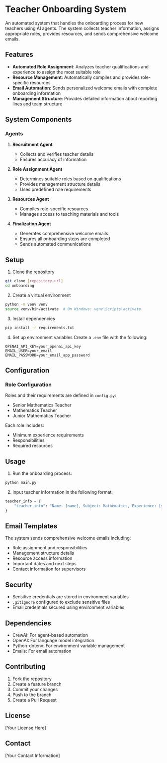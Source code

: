 # Teacher Onboarding System

An automated system that handles the onboarding process for new teachers using AI agents. The system collects teacher information, assigns appropriate roles, provides resources, and sends comprehensive welcome emails.

## Features

- **Automated Role Assignment**: Analyzes teacher qualifications and experience to assign the most suitable role
- **Resource Management**: Automatically compiles and provides role-specific resources
- **Email Automation**: Sends personalized welcome emails with complete onboarding information
- **Management Structure**: Provides detailed information about reporting lines and team structure

## System Components

### Agents

1. **Recruitment Agent**
   - Collects and verifies teacher details
   - Ensures accuracy of information

2. **Role Assignment Agent**
   - Determines suitable roles based on qualifications
   - Provides management structure details
   - Uses predefined role requirements

3. **Resources Agent**
   - Compiles role-specific resources
   - Manages access to teaching materials and tools

4. **Finalization Agent**
   - Generates comprehensive welcome emails
   - Ensures all onboarding steps are completed
   - Sends automated communications

## Setup

1. Clone the repository
```bash
git clone [repository-url]
cd onboarding
```

2. Create a virtual environment
```bash
python -m venv venv
source venv/bin/activate  # On Windows: venv\Scripts\activate
```

3. Install dependencies
```bash
pip install -r requirements.txt
```

4. Set up environment variables
Create a `.env` file with the following:
```plaintext
OPENAI_API_KEY=your_openai_api_key
EMAIL_USER=your_email
EMAIL_PASSWORD=your_email_app_password
```

## Configuration

### Role Configuration
Roles and their requirements are defined in `config.py`:
- Senior Mathematics Teacher
- Mathematics Teacher
- Junior Mathematics Teacher

Each role includes:
- Minimum experience requirements
- Responsibilities
- Required resources

## Usage

1. Run the onboarding process:
```bash
python main.py
```

2. Input teacher information in the following format:
```python
teacher_info = {
    "teacher_info": "Name: [name], Subject: Mathematics, Experience: [years], Email: [email]"
}
```

## Email Templates

The system sends comprehensive welcome emails including:
- Role assignment and responsibilities
- Management structure details
- Resource access information
- Important dates and next steps
- Contact information for supervisors

## Security

- Sensitive credentials are stored in environment variables
- `.gitignore` configured to exclude sensitive files
- Email credentials secured using environment variables

## Dependencies

- CrewAI: For agent-based automation
- OpenAI: For language model integration
- Python-dotenv: For environment variable management
- Emails: For email automation

## Contributing

1. Fork the repository
2. Create a feature branch
3. Commit your changes
4. Push to the branch
5. Create a Pull Request

## License

[Your License Here]

## Contact

[Your Contact Information]

